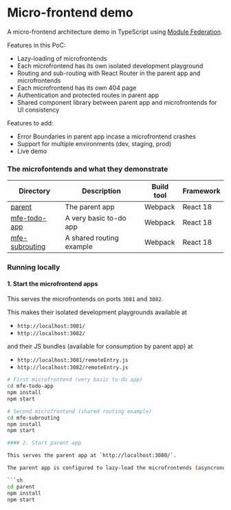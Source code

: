 # Micro-frontend demo

A micro-frontend architecture demo in TypeScript using [Module Federation](https://module-federation.io/).

Features in this PoC:

- Lazy-loading of microfrontends
- Each microfrontend has its own isolated development playground
- Routing and sub-routing with React Router in the parent app and microfrontends
- Each microfrontend has its own 404 page
- Authentication and protected routes in parent app
- Shared component library between parent app and microfrontends for UI consistency

Features to add:

- Error Boundaries in parent app incase a microfrontend crashes
- Support for multiple environments (dev, staging, prod)
- Live demo

### The microfontends and what they demonstrate

| Directory                         | Description              | Build tool | Framework |
| --------------------------------- | ------------------------ | ---------- | --------- |
| [parent](/parent)                 | The parent app           | Webpack    | React 18  |
| [mfe-todo-app](/mfe-todo-app)     | A very basic to-do app   | Webpack    | React 18  |
| [mfe-subrouting](/mfe-subrouting) | A shared routing example | Webpack    | React 18  |

### Running locally

#### 1. Start the microfrontend apps

This serves the microfrontends on ports `3081` and `3082`.

This makes their isolated development playgrounds available at

- `http://localhost:3081/`
- `http://localhost:3082/`

and their JS bundles (available for consumption by parent app) at

- `http://localhost:3081/remoteEntry.js`
- `http://localhost:3082/remoteEntry.js`

````sh
# First microfrontend (very basic to-do app)
cd mfe-todo-app
npm install
npm start

# Second microfrontend (shared routing example)
cd mfe-subrouting
npm install
npm start

#### 2. Start parent app

This serves the parent app at `http://localhost:3080/`.

The parent app is configured to lazy-load the microfrontends (asyncronously, over the network from their `remoteEntry.js` resources) at run-time.

```sh
cd parent
npm install
npm start
````
